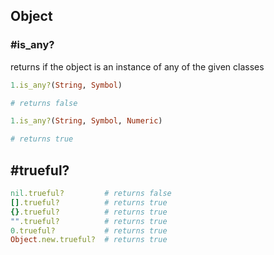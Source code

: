 ## Object

### #is_any?
returns if the object is an instance of any of the given classes

```ruby
1.is_any?(String, Symbol)

# returns false
```

```ruby
1.is_any?(String, Symbol, Numeric)

# returns true
```

## #trueful?

```ruby
nil.trueful?         # returns false
[].trueful?          # returns true
{}.trueful?          # returns true
"".trueful?          # returns true
0.trueful?           # returns true
Object.new.trueful?  # returns true
```
